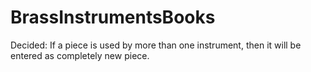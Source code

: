 # BrassInstrumentsBooks


Decided: If a piece is used by more than one instrument, then it will be entered as completely new piece.